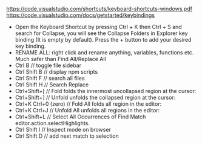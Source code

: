 https://code.visualstudio.com/shortcuts/keyboard-shortcuts-windows.pdf
https://code.visualstudio.com/docs/getstarted/keybindings

- Open the Keyboard Shortcut by pressing Ctrl + K then Ctrl + S and search for Collapse, you will see the Collapse Folders in Explorer key binding (It is empty by default). Press the + button to add your desired key binding.
- RENAME ALL: right click and rename anything, variables, functions etc. Much safer than Find All/Replace All
- Ctrl B // toggle file sidebar
- Ctrl Shift B // display npm scripts
- Ctrl Shift F // search all files
- Ctrl Shift H // Search Replace
- Ctrl+Shift+[ // Fold folds the innermost uncollapsed region at the cursor:
- Ctrl+Shift+] // Unfold unfolds the collapsed region at the cursor:
- Ctrl+K Ctrl+0 (zero) // Fold All folds all region in the editor:
- Ctrl+K Ctrl+J // Unfold All unfolds all regions in the editor:
- Ctrl+Shift+L // Select All Occurrences of Find Match editor.action.selectHighlights.
- Ctrl Shift I // Inspect mode on browser
- Ctrl Shift D // add next match to selection
